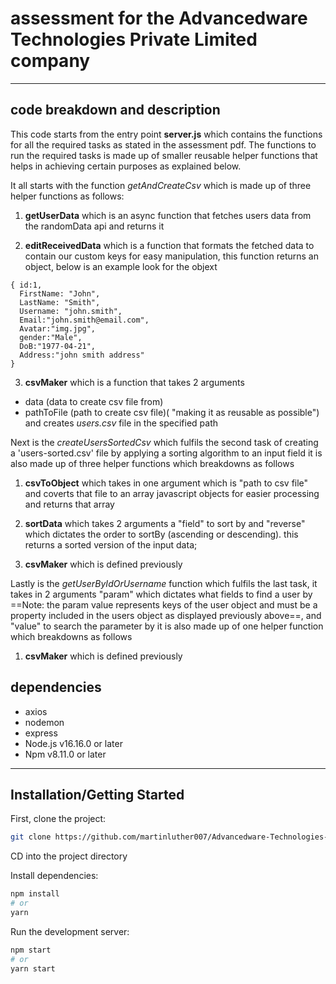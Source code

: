 # assessment for the Advancedware Technologies Private Limited company
---
## code breakdown and description

This code starts from the entry point **server.js** which contains the functions for all the required tasks as stated in the assessment pdf. The functions to run the required tasks is made up of smaller reusable helper functions that helps in achieving certain purposes as explained below.

It all starts with the function *getAndCreateCsv* which is made up of three helper functions as follows:

1. **getUserData** which is an async function that fetches users data from the randomData api and returns it

2. **editReceivedData** which is a function that formats the fetched data to contain our custom keys for easy manipulation,
this function returns an object, below is an example look for the objext 
```
{ id:1,
  FirstName: "John",
  LastName: "Smith",
  Username: "john.smith",
  Email:"john.smith@email.com",
  Avatar:"img.jpg",
  gender:"Male",
  DoB:"1977-04-21",
  Address:"john smith address"
}
```

3. **csvMaker** which is a function that takes 2 arguments 
- data (data to create csv file from)
- pathToFile (path to create csv file)( "making it as reusable as possible")
and creates *users.csv* file in the specified path

Next is the *createUsersSortedCsv* which fulfils the second task of creating a 'users-sorted.csv' file by applying a sorting algorithm to an input field
it is also made up of three helper functions which breakdowns as follows

1. **csvToObject** which takes in one argument which is "path to csv file" and coverts that file to an array javascript objects for easier processing and returns that array

2. **sortData** which takes 2 arguments a "field" to sort by and "reverse" which dictates the order to sortBy (ascending or descending). this returns a sorted version of the input data;

3. **csvMaker** which is defined previously


Lastly is the *getUserByIdOrUsername* function which fulfils the last task, it takes in 2 arguments "param" which dictates what fields to find a user by ==Note: the param value represents keys of the user object and must be a property included in the users object as displayed previously above==, and "value" to search the parameter by
it is also made up of one helper function which breakdowns as follows

1. **csvMaker** which is defined previously

## dependencies

- axios
- nodemon
- express
- Node.js v16.16.0 or later
- Npm v8.11.0 or later

---

## Installation/Getting Started
First, clone the project:

```bash
git clone https://github.com/martinluther007/Advancedware-Technologies-Private-Limited-assessment.git
```
CD into the project directory

Install dependencies:

```bash
npm install
# or
yarn
```

Run the development server:

```bash
npm start
# or
yarn start
```